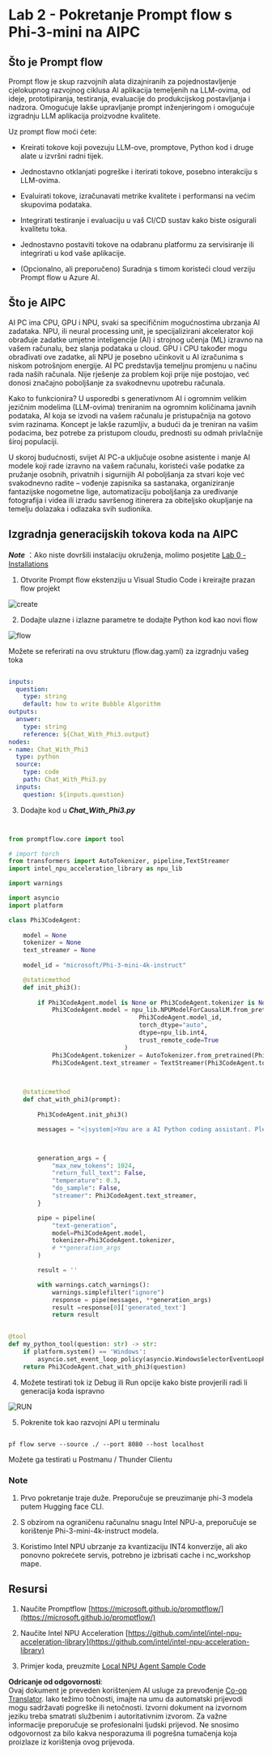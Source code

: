 <!--
CO_OP_TRANSLATOR_METADATA:
{
  "original_hash": "bc29f7fe7fc16bed6932733eac8c81b8",
  "translation_date": "2025-07-17T04:02:28+00:00",
  "source_file": "md/02.Application/02.Code/Phi3/VSCodeExt/HOL/AIPC/02.PromptflowWithNPU.md",
  "language_code": "hr"
}
-->
# **Lab 2 - Pokretanje Prompt flow s Phi-3-mini na AIPC**

## **Što je Prompt flow**

Prompt flow je skup razvojnih alata dizajniranih za pojednostavljenje cjelokupnog razvojnog ciklusa AI aplikacija temeljenih na LLM-ovima, od ideje, prototipiranja, testiranja, evaluacije do produkcijskog postavljanja i nadzora. Omogućuje lakše upravljanje prompt inženjeringom i omogućuje izgradnju LLM aplikacija proizvodne kvalitete.

Uz prompt flow moći ćete:

- Kreirati tokove koji povezuju LLM-ove, promptove, Python kod i druge alate u izvršni radni tijek.

- Jednostavno otklanjati pogreške i iterirati tokove, posebno interakciju s LLM-ovima.

- Evaluirati tokove, izračunavati metrike kvalitete i performansi na većim skupovima podataka.

- Integrirati testiranje i evaluaciju u vaš CI/CD sustav kako biste osigurali kvalitetu toka.

- Jednostavno postaviti tokove na odabranu platformu za servisiranje ili integrirati u kod vaše aplikacije.

- (Opcionalno, ali preporučeno) Suradnja s timom koristeći cloud verziju Prompt flow u Azure AI.

## **Što je AIPC**

AI PC ima CPU, GPU i NPU, svaki sa specifičnim mogućnostima ubrzanja AI zadataka. NPU, ili neural processing unit, je specijalizirani akcelerator koji obrađuje zadatke umjetne inteligencije (AI) i strojnog učenja (ML) izravno na vašem računalu, bez slanja podataka u cloud. GPU i CPU također mogu obrađivati ove zadatke, ali NPU je posebno učinkovit u AI izračunima s niskom potrošnjom energije. AI PC predstavlja temeljnu promjenu u načinu rada naših računala. Nije rješenje za problem koji prije nije postojao, već donosi značajno poboljšanje za svakodnevnu upotrebu računala.

Kako to funkcionira? U usporedbi s generativnom AI i ogromnim velikim jezičnim modelima (LLM-ovima) treniranim na ogromnim količinama javnih podataka, AI koja se izvodi na vašem računalu je pristupačnija na gotovo svim razinama. Koncept je lakše razumljiv, a budući da je treniran na vašim podacima, bez potrebe za pristupom cloudu, prednosti su odmah privlačnije široj populaciji.

U skoroj budućnosti, svijet AI PC-a uključuje osobne asistente i manje AI modele koji rade izravno na vašem računalu, koristeći vaše podatke za pružanje osobnih, privatnih i sigurnijih AI poboljšanja za stvari koje već svakodnevno radite – vođenje zapisnika sa sastanaka, organiziranje fantazijske nogometne lige, automatizaciju poboljšanja za uređivanje fotografija i videa ili izradu savršenog itinerera za obiteljsko okupljanje na temelju dolazaka i odlazaka svih sudionika.

## **Izgradnja generacijskih tokova koda na AIPC**

***Note*** ：Ako niste dovršili instalaciju okruženja, molimo posjetite [Lab 0 -Installations](./01.Installations.md)

1. Otvorite Prompt flow ekstenziju u Visual Studio Code i kreirajte prazan flow projekt

![create](../../../../../../../../../translated_images/pf_create.bde888dc83502eba082a058175bbf1eee6791219795393a386b06fd3043ec54d.hr.png)

2. Dodajte ulazne i izlazne parametre te dodajte Python kod kao novi flow

![flow](../../../../../../../../../translated_images/pf_flow.520824c0969f2a94f17e947f86bdc4b4c6c88a2efa394fe3bcfb58c0dbc578a7.hr.png)

Možete se referirati na ovu strukturu (flow.dag.yaml) za izgradnju vašeg toka

```yaml

inputs:
  question:
    type: string
    default: how to write Bubble Algorithm
outputs:
  answer:
    type: string
    reference: ${Chat_With_Phi3.output}
nodes:
- name: Chat_With_Phi3
  type: python
  source:
    type: code
    path: Chat_With_Phi3.py
  inputs:
    question: ${inputs.question}


```

3. Dodajte kod u ***Chat_With_Phi3.py***

```python


from promptflow.core import tool

# import torch
from transformers import AutoTokenizer, pipeline,TextStreamer
import intel_npu_acceleration_library as npu_lib

import warnings

import asyncio
import platform

class Phi3CodeAgent:
    
    model = None
    tokenizer = None
    text_streamer = None
    
    model_id = "microsoft/Phi-3-mini-4k-instruct"

    @staticmethod
    def init_phi3():
        
        if Phi3CodeAgent.model is None or Phi3CodeAgent.tokenizer is None or Phi3CodeAgent.text_streamer is None:
            Phi3CodeAgent.model = npu_lib.NPUModelForCausalLM.from_pretrained(
                                    Phi3CodeAgent.model_id,
                                    torch_dtype="auto",
                                    dtype=npu_lib.int4,
                                    trust_remote_code=True
                                )
            Phi3CodeAgent.tokenizer = AutoTokenizer.from_pretrained(Phi3CodeAgent.model_id)
            Phi3CodeAgent.text_streamer = TextStreamer(Phi3CodeAgent.tokenizer, skip_prompt=True)

    

    @staticmethod
    def chat_with_phi3(prompt):
        
        Phi3CodeAgent.init_phi3()

        messages = "<|system|>You are a AI Python coding assistant. Please help me to generate code in Python.The answer only genertated Python code, but any comments and instructions do not need to be generated<|end|><|user|>" + prompt +"<|end|><|assistant|>"



        generation_args = {
            "max_new_tokens": 1024,
            "return_full_text": False,
            "temperature": 0.3,
            "do_sample": False,
            "streamer": Phi3CodeAgent.text_streamer,
        }

        pipe = pipeline(
            "text-generation",
            model=Phi3CodeAgent.model,
            tokenizer=Phi3CodeAgent.tokenizer,
            # **generation_args
        )

        result = ''

        with warnings.catch_warnings():
            warnings.simplefilter("ignore")
            response = pipe(messages, **generation_args)
            result =response[0]['generated_text']
            return result


@tool
def my_python_tool(question: str) -> str:
    if platform.system() == 'Windows':
        asyncio.set_event_loop_policy(asyncio.WindowsSelectorEventLoopPolicy())
    return Phi3CodeAgent.chat_with_phi3(question)


```

4. Možete testirati tok iz Debug ili Run opcije kako biste provjerili radi li generacija koda ispravno

![RUN](../../../../../../../../../translated_images/pf_run.4239e8a0b420a58284edf6ee1471c1697c345670313c8e7beac0edaee15b9a9d.hr.png)

5. Pokrenite tok kao razvojni API u terminalu

```

pf flow serve --source ./ --port 8080 --host localhost   

```

Možete ga testirati u Postmanu / Thunder Clientu

### **Note**

1. Prvo pokretanje traje duže. Preporučuje se preuzimanje phi-3 modela putem Hugging face CLI.

2. S obzirom na ograničenu računalnu snagu Intel NPU-a, preporučuje se korištenje Phi-3-mini-4k-instruct modela.

3. Koristimo Intel NPU ubrzanje za kvantizaciju INT4 konverzije, ali ako ponovno pokrećete servis, potrebno je izbrisati cache i nc_workshop mape.

## **Resursi**

1. Naučite Promptflow [https://microsoft.github.io/promptflow/](https://microsoft.github.io/promptflow/)

2. Naučite Intel NPU Acceleration [https://github.com/intel/intel-npu-acceleration-library](https://github.com/intel/intel-npu-acceleration-library)

3. Primjer koda, preuzmite [Local NPU Agent Sample Code](../../../../../../../../../code/07.Lab/01/AIPC)

**Odricanje od odgovornosti**:  
Ovaj dokument je preveden korištenjem AI usluge za prevođenje [Co-op Translator](https://github.com/Azure/co-op-translator). Iako težimo točnosti, imajte na umu da automatski prijevodi mogu sadržavati pogreške ili netočnosti. Izvorni dokument na izvornom jeziku treba smatrati službenim i autoritativnim izvorom. Za važne informacije preporučuje se profesionalni ljudski prijevod. Ne snosimo odgovornost za bilo kakva nesporazuma ili pogrešna tumačenja koja proizlaze iz korištenja ovog prijevoda.